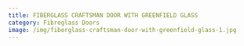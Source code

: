 ```yaml
---
title: FIBERGLASS CRAFTSMAN DOOR WITH GREENFIELD GLASS
category: Fibreglass Doors
image: /img/fiberglass-craftsman-door-with-greenfield-glass-1.jpg
---
```

